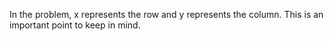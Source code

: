 In the problem, x represents the row and y represents the column. This is an important point to keep in mind.
